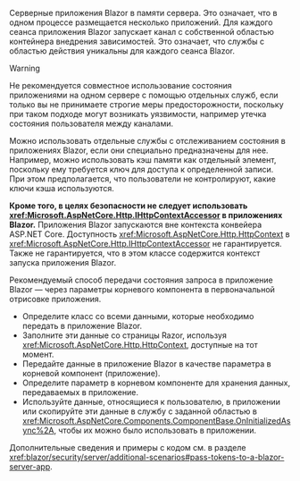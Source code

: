Серверные приложения Blazor в памяти сервера. Это означает, что в одном процессе размещается несколько приложений. Для каждого сеанса приложения Blazor запускает канал с собственной областью контейнера внедрения зависимостей. Это означает, что службы с областью действия уникальны для каждого сеанса Blazor.

> [!WARNING]
> Не рекомендуется совместное использование состояния приложениями на одном сервере с помощью отдельных служб, если только вы не принимаете строгие меры предосторожности, поскольку при таком подходе могут возникать уязвимости, например утечка состояния пользователя между каналами.

Можно использовать отдельные службы с отслеживанием состояния в приложениях Blazor, если они специально предназначены для нее. Например, можно использовать кэш памяти как отдельный элемент, поскольку ему требуется ключ для доступа к определенной записи. При этом предполагается, что пользователи не контролируют, какие ключи кэша используются.

**Кроме того, в целях безопасности не следует использовать <xref:Microsoft.AspNetCore.Http.IHttpContextAccessor> в приложениях Blazor.** Приложения Blazor запускаются вне контекста конвейера ASP.NET Core. Доступность <xref:Microsoft.AspNetCore.Http.HttpContext> в <xref:Microsoft.AspNetCore.Http.IHttpContextAccessor> не гарантируется. Также не гарантируется, что в этом классе содержится контекст запуска приложения Blazor.

Рекомендуемый способ передачи состояния запроса в приложение Blazor — через параметры корневого компонента в первоначальной отрисовке приложения.

* Определите класс со всеми данными, которые необходимо передать в приложение Blazor.
* Заполните эти данные со страницы Razor, используя <xref:Microsoft.AspNetCore.Http.HttpContext>, доступные на тот момент.
* Передайте данные в приложение Blazor в качестве параметра в корневой компонент (приложение).
* Определите параметр в корневом компоненте для хранения данных, передаваемых в приложение.
* Используйте данные, относящиеся к пользователю, в приложении или скопируйте эти данные в службу с заданной областью в <xref:Microsoft.AspNetCore.Components.ComponentBase.OnInitializedAsync%2A>, чтобы их можно было использовать в приложении.

Дополнительные сведения и примеры с кодом см. в разделе <xref:blazor/security/server/additional-scenarios#pass-tokens-to-a-blazor-server-app>.
